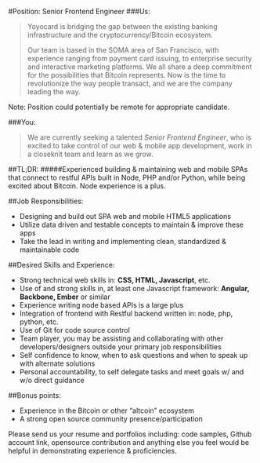 #Position: Senior Front­end Engineer
###Us:

> Yoyocard is bridging the gap between the existing banking infrastructure and the cryptocurrency/Bitcoin ecosystem.
> 
> Our team is based in the SOMA area of San Francisco, with experience ranging from payment card issuing, to enterprise security and interactive marketing platforms. We all share a deep commitment for the possibilities that Bitcoin represents. Now is the time to revolutionize the way people transact, and we are the company leading the way.

Note: Position could potentially be remote for appropriate candidate.

###You:

> We are currently seeking a talented *Senior Front­end Engineer*, who is excited to take control of our web & mobile app development, work in a close­knit team and learn as we grow.

##TL;DR: 
#####Experienced building & maintaining web and mobile SPAs that connect to restful APIs built in Node, PHP and/or Python, while being excited about Bitcoin. Node experience is a plus.

##Job Responsibilities:
- Designing and build out SPA web and mobile HTML5 applications
- Utilize data driven and testable concepts to maintain & improve these apps
- Take the lead in writing and implementing clean, standardized & maintainable code

##Desired Skills and Experience:
- Strong technical web skills in: **CSS, HTML, Javascript**, etc.
- Use of and strong skills in, at least one Javascript framework: **Angular, Backbone, Ember** or similar
- Experience writing node based APIs is a large plus
- Integration of front­end with Restful backend written in: node, php, python, etc.
- Use of Git for code source control
- Team player, you may be assisting and collaborating with other developers/designers outside your primary job responsibilities
- Self confidence to know, when to ask questions and when to speak up with alternate solutions
- Personal accountability, to self delegate tasks and meet goals w/ and w/o direct guidance

##Bonus points:
- Experience in the Bitcoin or other “altcoin” ecosystem
- A strong open source community presence/participation

Please send us your resume and portfolios including: code samples, Github account link, open­source contribution and anything else you feel would be helpful in demonstrating experience & proficiencies.


